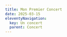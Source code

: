 ```yaml
---
title: Mon Premier Concert
date: 2025-03-15
eleventyNavigation:
  key: Un concert
  parent: Concert
---
```

